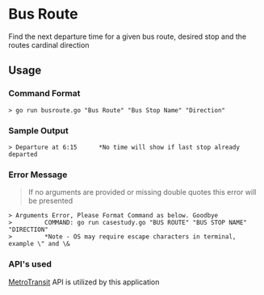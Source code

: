 # Bus Route

Find the next departure time for a given bus route, desired stop and the routes cardinal direction

## Usage

### Command Format
```
> go run busroute.go "Bus Route" "Bus Stop Name" "Direction"
```

### Sample Output
```
> Departure at 6:15      *No time will show if last stop already departed
```

### Error Message

> If no arguments are provided or missing double quotes this error will be presented
```
> Arguments Error, Please Format Command as below. Goodbye
>         COMMAND: go run casestudy.go "BUS ROUTE" "BUS STOP NAME" "DIRECTION"
>         *Note - OS may require escape characters in terminal, example \" and \&
```

### API's used

[MetroTransit](https://svc.metrotransit.org/nextrip/help) API is utilized by this application
